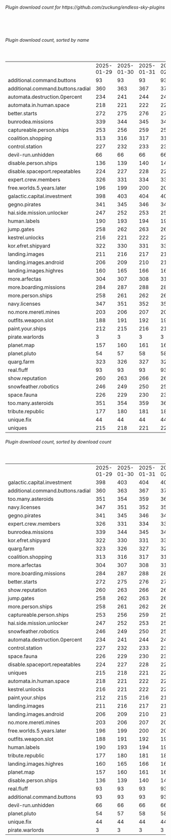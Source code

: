 <h6>Plugin download count for https://github.com/zuckung/endless-sky-plugins</h6><br>
<br>
<h6>Plugin download count, sorted by name</h6><sub><sup><br>
<table>
	<tr>
		<td></td>
		<td>2025-01-29</td>
		<td>2025-01-30</td>
		<td>2025-01-31</td>
		<td>2025-02-01</td>
		<td>2025-02-02</td>
		<td>2025-02-03</td>
		<td>2025-02-04</td>
		<td>today +</td>
	</tr>
	<tr>
		<td>additional.command.buttons</td>
		<td>93</td>
		<td>93</td>
		<td>93</td>
		<td>93</td>
		<td>93</td>
		<td>93</td>
		<td>93</td>
		<td></td>
	</tr>
	<tr>
		<td>additional.command.buttons.radial</td>
		<td>360</td>
		<td>363</td>
		<td>367</td>
		<td>371</td>
		<td>374</td>
		<td>378</td>
		<td>380</td>
		<td>+ 2</td>
	</tr>
	<tr>
		<td>automata.destruction.0percent</td>
		<td>234</td>
		<td>241</td>
		<td>244</td>
		<td>244</td>
		<td>246</td>
		<td>246</td>
		<td>246</td>
		<td></td>
	</tr>
	<tr>
		<td>automata.in.human.space</td>
		<td>218</td>
		<td>221</td>
		<td>222</td>
		<td>222</td>
		<td>222</td>
		<td>224</td>
		<td>224</td>
		<td></td>
	</tr>
	<tr>
		<td>better.starts</td>
		<td>272</td>
		<td>275</td>
		<td>276</td>
		<td>278</td>
		<td>280</td>
		<td>282</td>
		<td>282</td>
		<td></td>
	</tr>
	<tr>
		<td>bunrodea.missions</td>
		<td>339</td>
		<td>344</td>
		<td>345</td>
		<td>345</td>
		<td>345</td>
		<td>347</td>
		<td>347</td>
		<td></td>
	</tr>
	<tr>
		<td>captureable.person.ships</td>
		<td>253</td>
		<td>256</td>
		<td>259</td>
		<td>259</td>
		<td>259</td>
		<td>259</td>
		<td>259</td>
		<td></td>
	</tr>
	<tr>
		<td>coalition.shopping</td>
		<td>313</td>
		<td>316</td>
		<td>317</td>
		<td>317</td>
		<td>317</td>
		<td>319</td>
		<td>319</td>
		<td></td>
	</tr>
	<tr>
		<td>control.station</td>
		<td>227</td>
		<td>232</td>
		<td>233</td>
		<td>233</td>
		<td>233</td>
		<td>233</td>
		<td>233</td>
		<td></td>
	</tr>
	<tr>
		<td>devil-run.unhidden</td>
		<td>66</td>
		<td>66</td>
		<td>66</td>
		<td>66</td>
		<td>66</td>
		<td>66</td>
		<td>66</td>
		<td></td>
	</tr>
	<tr>
		<td>disable.person.ships</td>
		<td>136</td>
		<td>139</td>
		<td>140</td>
		<td>140</td>
		<td>140</td>
		<td>140</td>
		<td>140</td>
		<td></td>
	</tr>
	<tr>
		<td>disable.spaceport.repeatables</td>
		<td>224</td>
		<td>227</td>
		<td>228</td>
		<td>228</td>
		<td>228</td>
		<td>228</td>
		<td>228</td>
		<td></td>
	</tr>
	<tr>
		<td>expert.crew.members</td>
		<td>326</td>
		<td>331</td>
		<td>334</td>
		<td>336</td>
		<td>342</td>
		<td>348</td>
		<td>348</td>
		<td></td>
	</tr>
	<tr>
		<td>free.worlds.5.years.later</td>
		<td>196</td>
		<td>199</td>
		<td>200</td>
		<td>200</td>
		<td>202</td>
		<td>202</td>
		<td>202</td>
		<td></td>
	</tr>
	<tr>
		<td>galactic.capital.investment</td>
		<td>398</td>
		<td>403</td>
		<td>404</td>
		<td>404</td>
		<td>406</td>
		<td>408</td>
		<td>408</td>
		<td></td>
	</tr>
	<tr>
		<td>gegno.pirates</td>
		<td>341</td>
		<td>345</td>
		<td>346</td>
		<td>346</td>
		<td>348</td>
		<td>349</td>
		<td>349</td>
		<td></td>
	</tr>
	<tr>
		<td>hai.side.mission.unlocker</td>
		<td>247</td>
		<td>252</td>
		<td>253</td>
		<td>257</td>
		<td>257</td>
		<td>257</td>
		<td>257</td>
		<td></td>
	</tr>
	<tr>
		<td>human.labels</td>
		<td>190</td>
		<td>193</td>
		<td>194</td>
		<td>196</td>
		<td>196</td>
		<td>196</td>
		<td>196</td>
		<td></td>
	</tr>
	<tr>
		<td>jump.gates</td>
		<td>258</td>
		<td>262</td>
		<td>263</td>
		<td>263</td>
		<td>263</td>
		<td>265</td>
		<td>265</td>
		<td></td>
	</tr>
	<tr>
		<td>kestrel.unlocks</td>
		<td>216</td>
		<td>221</td>
		<td>222</td>
		<td>222</td>
		<td>222</td>
		<td>222</td>
		<td>222</td>
		<td></td>
	</tr>
	<tr>
		<td>kor.efret.shipyard</td>
		<td>322</td>
		<td>330</td>
		<td>331</td>
		<td>331</td>
		<td>333</td>
		<td>335</td>
		<td>335</td>
		<td></td>
	</tr>
	<tr>
		<td>landing.images</td>
		<td>211</td>
		<td>216</td>
		<td>217</td>
		<td>217</td>
		<td>217</td>
		<td>217</td>
		<td>217</td>
		<td></td>
	</tr>
	<tr>
		<td>landing.images.android</td>
		<td>206</td>
		<td>209</td>
		<td>210</td>
		<td>210</td>
		<td>210</td>
		<td>210</td>
		<td>210</td>
		<td></td>
	</tr>
	<tr>
		<td>landing.images.highres</td>
		<td>160</td>
		<td>165</td>
		<td>166</td>
		<td>166</td>
		<td>166</td>
		<td>166</td>
		<td>166</td>
		<td></td>
	</tr>
	<tr>
		<td>more.arfectas</td>
		<td>304</td>
		<td>307</td>
		<td>308</td>
		<td>310</td>
		<td>310</td>
		<td>310</td>
		<td>310</td>
		<td></td>
	</tr>
	<tr>
		<td>more.boarding.missions</td>
		<td>284</td>
		<td>287</td>
		<td>288</td>
		<td>288</td>
		<td>292</td>
		<td>294</td>
		<td>296</td>
		<td>+ 2</td>
	</tr>
	<tr>
		<td>more.person.ships</td>
		<td>258</td>
		<td>261</td>
		<td>262</td>
		<td>264</td>
		<td>264</td>
		<td>264</td>
		<td>264</td>
		<td></td>
	</tr>
	<tr>
		<td>navy.licenses</td>
		<td>347</td>
		<td>351</td>
		<td>352</td>
		<td>352</td>
		<td>354</td>
		<td>358</td>
		<td>358</td>
		<td></td>
	</tr>
	<tr>
		<td>no.more.mereti.mines</td>
		<td>203</td>
		<td>206</td>
		<td>207</td>
		<td>209</td>
		<td>209</td>
		<td>209</td>
		<td>209</td>
		<td></td>
	</tr>
	<tr>
		<td>outfits.weapon.slot</td>
		<td>188</td>
		<td>191</td>
		<td>192</td>
		<td>192</td>
		<td>192</td>
		<td>196</td>
		<td>196</td>
		<td></td>
	</tr>
	<tr>
		<td>paint.your.ships</td>
		<td>212</td>
		<td>215</td>
		<td>216</td>
		<td>216</td>
		<td>216</td>
		<td>218</td>
		<td>218</td>
		<td></td>
	</tr>
	<tr>
		<td>pirate.warlords</td>
		<td>3</td>
		<td>3</td>
		<td>3</td>
		<td>3</td>
		<td>3</td>
		<td>3</td>
		<td>3</td>
		<td></td>
	</tr>
	<tr>
		<td>planet.map</td>
		<td>157</td>
		<td>160</td>
		<td>161</td>
		<td>161</td>
		<td>161</td>
		<td>161</td>
		<td>161</td>
		<td></td>
	</tr>
	<tr>
		<td>planet.pluto</td>
		<td>54</td>
		<td>57</td>
		<td>58</td>
		<td>58</td>
		<td>58</td>
		<td>58</td>
		<td>58</td>
		<td></td>
	</tr>
	<tr>
		<td>quarg.farm</td>
		<td>323</td>
		<td>326</td>
		<td>327</td>
		<td>329</td>
		<td>329</td>
		<td>329</td>
		<td>329</td>
		<td></td>
	</tr>
	<tr>
		<td>real.fluff</td>
		<td>93</td>
		<td>93</td>
		<td>93</td>
		<td>93</td>
		<td>93</td>
		<td>93</td>
		<td>93</td>
		<td></td>
	</tr>
	<tr>
		<td>show.reputation</td>
		<td>260</td>
		<td>263</td>
		<td>266</td>
		<td>268</td>
		<td>268</td>
		<td>270</td>
		<td>270</td>
		<td></td>
	</tr>
	<tr>
		<td>snowfeather.robotics</td>
		<td>246</td>
		<td>249</td>
		<td>250</td>
		<td>250</td>
		<td>250</td>
		<td>252</td>
		<td>252</td>
		<td></td>
	</tr>
	<tr>
		<td>space.fauna</td>
		<td>226</td>
		<td>229</td>
		<td>230</td>
		<td>230</td>
		<td>230</td>
		<td>230</td>
		<td>230</td>
		<td></td>
	</tr>
	<tr>
		<td>too.many.asteroids</td>
		<td>351</td>
		<td>354</td>
		<td>359</td>
		<td>361</td>
		<td>361</td>
		<td>363</td>
		<td>367</td>
		<td>+ 4</td>
	</tr>
	<tr>
		<td>tribute.republic</td>
		<td>177</td>
		<td>180</td>
		<td>181</td>
		<td>181</td>
		<td>181</td>
		<td>181</td>
		<td>181</td>
		<td></td>
	</tr>
	<tr>
		<td>unique.fix</td>
		<td>44</td>
		<td>44</td>
		<td>44</td>
		<td>44</td>
		<td>44</td>
		<td>44</td>
		<td>44</td>
		<td></td>
	</tr>
	<tr>
		<td>uniques</td>
		<td>215</td>
		<td>218</td>
		<td>221</td>
		<td>221</td>
		<td>224</td>
		<td>224</td>
		<td>224</td>
		<td></td>
	</tr>
</table>
</sub></sup>
<h6>Plugin download count, sorted by download count</h6><sub><sup><br>
<table>
	<tr>
		<td></td>
		<td>2025-01-29</td>
		<td>2025-01-30</td>
		<td>2025-01-31</td>
		<td>2025-02-01</td>
		<td>2025-02-02</td>
		<td>2025-02-03</td>
		<td>2025-02-04</td>
		<td>today +</td>
	</tr>
	<tr>
		<td>galactic.capital.investment</td>
		<td>398</td>
		<td>403</td>
		<td>404</td>
		<td>404</td>
		<td>406</td>
		<td>408</td>
		<td>408</td>
		<td></td>
	</tr>
	<tr>
		<td>additional.command.buttons.radial</td>
		<td>360</td>
		<td>363</td>
		<td>367</td>
		<td>371</td>
		<td>374</td>
		<td>378</td>
		<td>380</td>
		<td>+ 2</td>
	</tr>
	<tr>
		<td>too.many.asteroids</td>
		<td>351</td>
		<td>354</td>
		<td>359</td>
		<td>361</td>
		<td>361</td>
		<td>363</td>
		<td>367</td>
		<td>+ 4</td>
	</tr>
	<tr>
		<td>navy.licenses</td>
		<td>347</td>
		<td>351</td>
		<td>352</td>
		<td>352</td>
		<td>354</td>
		<td>358</td>
		<td>358</td>
		<td></td>
	</tr>
	<tr>
		<td>gegno.pirates</td>
		<td>341</td>
		<td>345</td>
		<td>346</td>
		<td>346</td>
		<td>348</td>
		<td>349</td>
		<td>349</td>
		<td></td>
	</tr>
	<tr>
		<td>expert.crew.members</td>
		<td>326</td>
		<td>331</td>
		<td>334</td>
		<td>336</td>
		<td>342</td>
		<td>348</td>
		<td>348</td>
		<td></td>
	</tr>
	<tr>
		<td>bunrodea.missions</td>
		<td>339</td>
		<td>344</td>
		<td>345</td>
		<td>345</td>
		<td>345</td>
		<td>347</td>
		<td>347</td>
		<td></td>
	</tr>
	<tr>
		<td>kor.efret.shipyard</td>
		<td>322</td>
		<td>330</td>
		<td>331</td>
		<td>331</td>
		<td>333</td>
		<td>335</td>
		<td>335</td>
		<td></td>
	</tr>
	<tr>
		<td>quarg.farm</td>
		<td>323</td>
		<td>326</td>
		<td>327</td>
		<td>329</td>
		<td>329</td>
		<td>329</td>
		<td>329</td>
		<td></td>
	</tr>
	<tr>
		<td>coalition.shopping</td>
		<td>313</td>
		<td>316</td>
		<td>317</td>
		<td>317</td>
		<td>317</td>
		<td>319</td>
		<td>319</td>
		<td></td>
	</tr>
	<tr>
		<td>more.arfectas</td>
		<td>304</td>
		<td>307</td>
		<td>308</td>
		<td>310</td>
		<td>310</td>
		<td>310</td>
		<td>310</td>
		<td></td>
	</tr>
	<tr>
		<td>more.boarding.missions</td>
		<td>284</td>
		<td>287</td>
		<td>288</td>
		<td>288</td>
		<td>292</td>
		<td>294</td>
		<td>296</td>
		<td>+ 2</td>
	</tr>
	<tr>
		<td>better.starts</td>
		<td>272</td>
		<td>275</td>
		<td>276</td>
		<td>278</td>
		<td>280</td>
		<td>282</td>
		<td>282</td>
		<td></td>
	</tr>
	<tr>
		<td>show.reputation</td>
		<td>260</td>
		<td>263</td>
		<td>266</td>
		<td>268</td>
		<td>268</td>
		<td>270</td>
		<td>270</td>
		<td></td>
	</tr>
	<tr>
		<td>jump.gates</td>
		<td>258</td>
		<td>262</td>
		<td>263</td>
		<td>263</td>
		<td>263</td>
		<td>265</td>
		<td>265</td>
		<td></td>
	</tr>
	<tr>
		<td>more.person.ships</td>
		<td>258</td>
		<td>261</td>
		<td>262</td>
		<td>264</td>
		<td>264</td>
		<td>264</td>
		<td>264</td>
		<td></td>
	</tr>
	<tr>
		<td>captureable.person.ships</td>
		<td>253</td>
		<td>256</td>
		<td>259</td>
		<td>259</td>
		<td>259</td>
		<td>259</td>
		<td>259</td>
		<td></td>
	</tr>
	<tr>
		<td>hai.side.mission.unlocker</td>
		<td>247</td>
		<td>252</td>
		<td>253</td>
		<td>257</td>
		<td>257</td>
		<td>257</td>
		<td>257</td>
		<td></td>
	</tr>
	<tr>
		<td>snowfeather.robotics</td>
		<td>246</td>
		<td>249</td>
		<td>250</td>
		<td>250</td>
		<td>250</td>
		<td>252</td>
		<td>252</td>
		<td></td>
	</tr>
	<tr>
		<td>automata.destruction.0percent</td>
		<td>234</td>
		<td>241</td>
		<td>244</td>
		<td>244</td>
		<td>246</td>
		<td>246</td>
		<td>246</td>
		<td></td>
	</tr>
	<tr>
		<td>control.station</td>
		<td>227</td>
		<td>232</td>
		<td>233</td>
		<td>233</td>
		<td>233</td>
		<td>233</td>
		<td>233</td>
		<td></td>
	</tr>
	<tr>
		<td>space.fauna</td>
		<td>226</td>
		<td>229</td>
		<td>230</td>
		<td>230</td>
		<td>230</td>
		<td>230</td>
		<td>230</td>
		<td></td>
	</tr>
	<tr>
		<td>disable.spaceport.repeatables</td>
		<td>224</td>
		<td>227</td>
		<td>228</td>
		<td>228</td>
		<td>228</td>
		<td>228</td>
		<td>228</td>
		<td></td>
	</tr>
	<tr>
		<td>uniques</td>
		<td>215</td>
		<td>218</td>
		<td>221</td>
		<td>221</td>
		<td>224</td>
		<td>224</td>
		<td>224</td>
		<td></td>
	</tr>
	<tr>
		<td>automata.in.human.space</td>
		<td>218</td>
		<td>221</td>
		<td>222</td>
		<td>222</td>
		<td>222</td>
		<td>224</td>
		<td>224</td>
		<td></td>
	</tr>
	<tr>
		<td>kestrel.unlocks</td>
		<td>216</td>
		<td>221</td>
		<td>222</td>
		<td>222</td>
		<td>222</td>
		<td>222</td>
		<td>222</td>
		<td></td>
	</tr>
	<tr>
		<td>paint.your.ships</td>
		<td>212</td>
		<td>215</td>
		<td>216</td>
		<td>216</td>
		<td>216</td>
		<td>218</td>
		<td>218</td>
		<td></td>
	</tr>
	<tr>
		<td>landing.images</td>
		<td>211</td>
		<td>216</td>
		<td>217</td>
		<td>217</td>
		<td>217</td>
		<td>217</td>
		<td>217</td>
		<td></td>
	</tr>
	<tr>
		<td>landing.images.android</td>
		<td>206</td>
		<td>209</td>
		<td>210</td>
		<td>210</td>
		<td>210</td>
		<td>210</td>
		<td>210</td>
		<td></td>
	</tr>
	<tr>
		<td>no.more.mereti.mines</td>
		<td>203</td>
		<td>206</td>
		<td>207</td>
		<td>209</td>
		<td>209</td>
		<td>209</td>
		<td>209</td>
		<td></td>
	</tr>
	<tr>
		<td>free.worlds.5.years.later</td>
		<td>196</td>
		<td>199</td>
		<td>200</td>
		<td>200</td>
		<td>202</td>
		<td>202</td>
		<td>202</td>
		<td></td>
	</tr>
	<tr>
		<td>outfits.weapon.slot</td>
		<td>188</td>
		<td>191</td>
		<td>192</td>
		<td>192</td>
		<td>192</td>
		<td>196</td>
		<td>196</td>
		<td></td>
	</tr>
	<tr>
		<td>human.labels</td>
		<td>190</td>
		<td>193</td>
		<td>194</td>
		<td>196</td>
		<td>196</td>
		<td>196</td>
		<td>196</td>
		<td></td>
	</tr>
	<tr>
		<td>tribute.republic</td>
		<td>177</td>
		<td>180</td>
		<td>181</td>
		<td>181</td>
		<td>181</td>
		<td>181</td>
		<td>181</td>
		<td></td>
	</tr>
	<tr>
		<td>landing.images.highres</td>
		<td>160</td>
		<td>165</td>
		<td>166</td>
		<td>166</td>
		<td>166</td>
		<td>166</td>
		<td>166</td>
		<td></td>
	</tr>
	<tr>
		<td>planet.map</td>
		<td>157</td>
		<td>160</td>
		<td>161</td>
		<td>161</td>
		<td>161</td>
		<td>161</td>
		<td>161</td>
		<td></td>
	</tr>
	<tr>
		<td>disable.person.ships</td>
		<td>136</td>
		<td>139</td>
		<td>140</td>
		<td>140</td>
		<td>140</td>
		<td>140</td>
		<td>140</td>
		<td></td>
	</tr>
	<tr>
		<td>real.fluff</td>
		<td>93</td>
		<td>93</td>
		<td>93</td>
		<td>93</td>
		<td>93</td>
		<td>93</td>
		<td>93</td>
		<td></td>
	</tr>
	<tr>
		<td>additional.command.buttons</td>
		<td>93</td>
		<td>93</td>
		<td>93</td>
		<td>93</td>
		<td>93</td>
		<td>93</td>
		<td>93</td>
		<td></td>
	</tr>
	<tr>
		<td>devil-run.unhidden</td>
		<td>66</td>
		<td>66</td>
		<td>66</td>
		<td>66</td>
		<td>66</td>
		<td>66</td>
		<td>66</td>
		<td></td>
	</tr>
	<tr>
		<td>planet.pluto</td>
		<td>54</td>
		<td>57</td>
		<td>58</td>
		<td>58</td>
		<td>58</td>
		<td>58</td>
		<td>58</td>
		<td></td>
	</tr>
	<tr>
		<td>unique.fix</td>
		<td>44</td>
		<td>44</td>
		<td>44</td>
		<td>44</td>
		<td>44</td>
		<td>44</td>
		<td>44</td>
		<td></td>
	</tr>
	<tr>
		<td>pirate.warlords</td>
		<td>3</td>
		<td>3</td>
		<td>3</td>
		<td>3</td>
		<td>3</td>
		<td>3</td>
		<td>3</td>
		<td></td>
	</tr>
</table>
</sub></sup>
